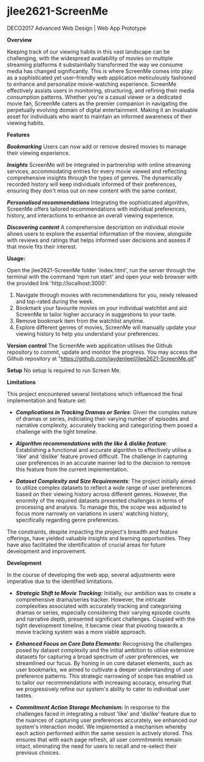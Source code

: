 # jlee2621-ScreenMe
 DECO2017 Advanced Web Design | Web App Prototype

 **Overview**

Keeping track of our viewing habits in this vast landscape can be challenging, with the widespread availability of movies on multiple streaming platforms it substaintially transformed the way we consume media has changed significantly. This is where ScreenMe comes into play: as a sophisticated yet user-friendly web application meticulously fashioned to enhance and personalize movie-watching experience. ScreenMe effectively assists users in monitoring, structuring, and refining their media consumption patterns. Whether you're a casual viewer or a dedicated movie fan, ScreenMe caters as the premier companion in navigating the perpetually evolving domain of digital entertainment. Making it an invaluable asset for individuals who want to maintain an informed awareness of their viewing habits.


**Features**

***Bookmarking***
Users can now add or remove desired movies to manage their viewing experience.

***Insights***
ScreenMe will be integrated in partnership with online streaming services, accommodating entries for every movie viewed and reflecting comprehensive insights through the types of genres. The dynamically recorded history will keep individuals informed of their preferences, ensuring they don't miss out on new content with the same context.  

***Personalised recommendations*** 
Integrating the sophisticated algorithm, ScreenMe offers tailored recommendations with individual preferences, history, and interactions to enhance an overall viewing experience. 

***Discovering content***
A comprehensive description on individual movie allows users to explore the essential information of the moview, alongside with reviews and ratings that helps informed user decisions and assess if that movie fits their interest. 


**Usage:**

Open the jlee2621-ScreenMe folder 'index.html', run the server through the terminal with the command 'npm run start' and open your web browser with the provided link 'http://localhost:3000'.
1. Navigate through movies with recommendations for you, newly released and top-rated during the week. 
2. Bookmark your favourite movies on your individual watchlist and aid ScreenMe to tailor higher accuracy in suggestions to your taste.
3. Remove bookmark item from the watchlist anytime.
4. Explore different genres of movies, ScreenMe will manually update your viewing history to help you understand your preferences. 

**Version control**
The ScreenMe web application utilises the Github repository to commit, update and monitor the progress. 
You may access the Github repository at "https://github.com/jaydenleejl/jlee2621-ScreenMe.git"

**Setup**
No setup is required to run Screen Me. 

**Limitations**

This project encountered several limitations which influenced the final implementation and feature set:

- ***Complications in Tracking Dramas or Series***: Given the complex nature of dramas or series, indiciating their varying number of episodes and narrative complexity, accurately tracking and categorizing them posed a challenge with the tight timeline.

- ***Algorithm recommendations with the like & dislike feature***: Establishing a functional and accurate algorithm to effectively utilise a 'like' and 'dislike' feature proved difficult. The challenge in capturing user preferences in an accurate manner led to the decision to remove this feature from the current implementation.

- ***Dataset Complexity and Size Requirements***: The project initially aimed to utilize complex datasets to reflect a wide range of user preferences based on their viewing history across different genres. However, the enormity of the required datasets presented challenges in terms of processing and analysis. To manage this, the scope was adjusted to focus more narrowly on variations in users' watching history, specifically regarding genre preferences.

The constraints, despite impacting the project's breadth and feature offerings, have yielded valuable insights and learning opportunities. They have also facilitated the identification of crucial areas for future development and improvement.

**Development**

In the course of developing the web app, several adjustments were imperative due to the identified limitations. 

- ***Strategic Shift to Movie Tracking:*** Initially, our ambition was to create a comprehensive drama/series tracker. However, the intricate complexities associated with accurately tracking and categorising dramas or series, especially considering their varying episode counts and narrative depth, presented significant challenges. Coupled with the tight development timeline, it became clear that pivoting towards a movie tracking system was a more viable approach. 

- ***Enhanced Focus on Core Data Elements:*** Recognising the challenges posed by dataset complexity and the initial ambition to utilise extensive datasets for capturing a broad spectrum of user preferences, we streamlined our focus. By honing in on core dataset elements, such as user bookmarks, we aimed to cultivate a deeper understanding of user preference patterns. This strategic narrowing of scope has enabled us to tailor our recommendations with increasing accuracy, ensuring that we progressively refine our system's ability to cater to individual user tastes.

- ***Commitment Action Storage Mechanism:*** In response to the challenges faced in integrating a robust 'like' and 'dislike' feature due to the nuances of capturing user preferences accurately, we enhanced our system's interaction model. We implemented a mechanism whereby each action performed within the same session is actively stored. This ensures that with each page refresh, all user commitments remain intact, eliminating the need for users to recall and re-select their previous choices. 
